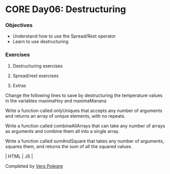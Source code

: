 # CORE Day06: Destructuring

### Objectives 

- Understand how to use the Spread/Rest operator
- Learn to use destructuring

### Exercises

1. Destructuring exercises

2. Spread/rest exercises

3. Extras

Change the following lines to save by destructuring the temperature values in the variables maximaHoy and maximaManana

Write a function called onlyUniques that accepts any number of arguments and returns an array of unique elements, with no repeats.

Write a function called combineAllArrays that can take any number of arrays as arguments and combine them all into a single array.

Write a function called sumAndSquare that takes any number of arguments, squares them, and returns the sum of all the squared values.

| HTML | JS |

Completed by [Vero Polegre](https://github.com/VeroPolegre)
